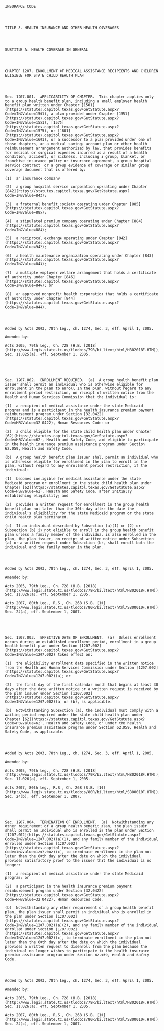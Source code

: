 ﻿
    
    
    	
    					
    
    
    INSURANCE CODE
    
      
    
    
    TITLE 8. HEALTH INSURANCE AND OTHER HEALTH COVERAGES
    
      
    
    
    SUBTITLE A. HEALTH COVERAGE IN GENERAL
    
      
    
    
    CHAPTER 1207. ENROLLMENT OF MEDICAL ASSISTANCE RECIPIENTS AND CHILDREN ELIGIBLE FOR STATE CHILD HEALTH PLAN
    
      
    
    
    Sec. 1207.001.  APPLICABILITY OF CHAPTER.  This chapter applies only to a group health benefit plan, including a small employer health benefit plan written under Chapter [1501](https://statutes.capitol.texas.gov/GetStatute.aspx?Code=IN&Value=1501), a plan provided under Chapter [1551](https://statutes.capitol.texas.gov/GetStatute.aspx?Code=IN&Value=1551), [1575](https://statutes.capitol.texas.gov/GetStatute.aspx?Code=IN&Value=1575), or [1601](https://statutes.capitol.texas.gov/GetStatute.aspx?Code=IN&Value=1601), or a successor to a plan provided under one of those chapters, or a medical savings account plan or other health reimbursement arrangement authorized by law, that provides benefits for medical or surgical expenses incurred as a result of a health condition, accident, or sickness, including a group, blanket, or franchise insurance policy or insurance agreement, a group hospital service contract, or a group evidence of coverage or similar group coverage document that is offered by:
    
    (1)  an insurance company;
    
    (2)  a group hospital service corporation operating under Chapter [842](https://statutes.capitol.texas.gov/GetStatute.aspx?Code=IN&Value=842);
    
    (3)  a fraternal benefit society operating under Chapter [885](https://statutes.capitol.texas.gov/GetStatute.aspx?Code=IN&Value=885);
    
    (4)  a stipulated premium company operating under Chapter [884](https://statutes.capitol.texas.gov/GetStatute.aspx?Code=IN&Value=884);
    
    (5)  a reciprocal exchange operating under Chapter [942](https://statutes.capitol.texas.gov/GetStatute.aspx?Code=IN&Value=942);
    
    (6)  a health maintenance organization operating under Chapter [843](https://statutes.capitol.texas.gov/GetStatute.aspx?Code=IN&Value=843);
    
    (7)  a multiple employer welfare arrangement that holds a certificate of authority under Chapter [846](https://statutes.capitol.texas.gov/GetStatute.aspx?Code=IN&Value=846); or
    
    (8)  an approved nonprofit health corporation that holds a certificate of authority under Chapter [844](https://statutes.capitol.texas.gov/GetStatute.aspx?Code=IN&Value=844).
    
    
    
    
    Added by Acts 2003, 78th Leg., ch. 1274, Sec. 3, eff. April 1, 2005.
    
    Amended by: 
    
    Acts 2005, 79th Leg., Ch. 728 (H.B. [2018](http://www.legis.state.tx.us/tlodocs/79R/billtext/html/HB02018F.HTM)), Sec. 11.025(a), eff. September 1, 2005.
    
    
    
    
    
    Sec. 1207.002.  ENROLLMENT REQUIRED.  (a)  A group health benefit plan issuer shall permit an individual who is otherwise eligible for enrollment in the plan to enroll in the plan, without regard to any enrollment period restriction, on receipt of written notice from the Health and Human Services Commission that the individual is:
    
    (1)  a recipient of medical assistance under the state Medicaid program and is a participant in the health insurance premium payment reimbursement program under Section [32.0422](https://statutes.capitol.texas.gov/GetStatute.aspx?Code=HR&Value=32.0422), Human Resources Code; or
    
    (2)  a child eligible for the state child health plan under Chapter [62](https://statutes.capitol.texas.gov/GetStatute.aspx?Code=HS&Value=62), Health and Safety Code, and eligible to participate in the health insurance premium assistance program under Section 62.059, Health and Safety Code.
    
    (b)  A group health benefit plan issuer shall permit an individual who is otherwise eligible for enrollment in the plan to enroll in the plan, without regard to any enrollment period restriction, if the individual:
    
    (1)  becomes ineligible for medical assistance under the state Medicaid program or enrollment in the state child health plan under Chapter [62](https://statutes.capitol.texas.gov/GetStatute.aspx?Code=HS&Value=62), Health and Safety Code, after initially establishing eligibility; and
    
    (2)  provides a written request for enrollment in the group health benefit plan not later than the 30th day after the date the individual's eligibility for the state Medicaid program or the state child health plan terminated.
    
    (c)  If an individual described by Subsection (a)(1) or (2) or Subsection (b) is not eligible to enroll in the group health benefit plan unless a family member of the individual is also enrolled in the plan, the plan issuer, on receipt of written notice under Subsection (a) or a written request under Subsection (b), shall enroll both the individual and the family member in the plan.
    
    
    
    
    Added by Acts 2003, 78th Leg., ch. 1274, Sec. 3, eff. April 1, 2005.
    
    Amended by: 
    
    Acts 2005, 79th Leg., Ch. 728 (H.B. [2018](http://www.legis.state.tx.us/tlodocs/79R/billtext/html/HB02018F.HTM)), Sec. 11.026(a), eff. September 1, 2005.
    
    Acts 2007, 80th Leg., R.S., Ch. 268 (S.B. [10](http://www.legis.state.tx.us/tlodocs/80R/billtext/html/SB00010F.HTM)), Sec. 24(a), eff. September 1, 2007.
    
    
    
    
    
    Sec. 1207.003.  EFFECTIVE DATE OF ENROLLMENT.  (a)  Unless enrollment occurs during an established enrollment period, enrollment in a group health benefit plan under Section [1207.002](https://statutes.capitol.texas.gov/GetStatute.aspx?Code=IN&Value=1207.002) takes effect on:
    
    (1)  the eligibility enrollment date specified in the written notice from the Health and Human Services Commission under Section [1207.002](https://statutes.capitol.texas.gov/GetStatute.aspx?Code=IN&Value=1207.002)(a); or
    
    (2)  the first day of the first calendar month that begins at least 30 days after the date written notice or a written request is received by the plan issuer under Section [1207.002](https://statutes.capitol.texas.gov/GetStatute.aspx?Code=IN&Value=1207.002)(a) or (b), as applicable.
    
    (b)  Notwithstanding Subsection (a), the individual must comply with a waiting period required under the state child health plan under Chapter [62](https://statutes.capitol.texas.gov/GetStatute.aspx?Code=HS&Value=62), Health and Safety Code, or under the health insurance premium assistance program under Section 62.059, Health and Safety Code, as applicable.
    
    
    
    
    Added by Acts 2003, 78th Leg., ch. 1274, Sec. 3, eff. April 1, 2005.
    
    Amended by: 
    
    Acts 2005, 79th Leg., Ch. 728 (H.B. [2018](http://www.legis.state.tx.us/tlodocs/79R/billtext/html/HB02018F.HTM)), Sec. 11.026(a), eff. September 1, 2005.
    
    Acts 2007, 80th Leg., R.S., Ch. 268 (S.B. [10](http://www.legis.state.tx.us/tlodocs/80R/billtext/html/SB00010F.HTM)), Sec. 24(b), eff. September 1, 2007.
    
    
    
    
    
    Sec. 1207.004.  TERMINATION OF ENROLLMENT.  (a)  Notwithstanding any other requirement of a group health benefit plan, the plan issuer shall permit an individual who is enrolled in the plan under Section [1207.002](https://statutes.capitol.texas.gov/GetStatute.aspx?Code=IN&Value=1207.002)(a)(1), and any family member of the individual enrolled under Section [1207.002](https://statutes.capitol.texas.gov/GetStatute.aspx?Code=IN&Value=1207.002)(c), to terminate enrollment in the plan not later than the 60th day after the date on which the individual provides satisfactory proof to the issuer that the individual is no longer:
    
    (1)  a recipient of medical assistance under the state Medicaid program; or
    
    (2)  a participant in the health insurance premium payment reimbursement program under Section [32.0422](https://statutes.capitol.texas.gov/GetStatute.aspx?Code=HR&Value=32.0422), Human Resources Code.
    
    (b)  Notwithstanding any other requirement of a group health benefit plan, the plan issuer shall permit an individual who is enrolled in the plan under Section [1207.002](https://statutes.capitol.texas.gov/GetStatute.aspx?Code=IN&Value=1207.002)(a)(2), and any family member of the individual enrolled under Section [1207.002](https://statutes.capitol.texas.gov/GetStatute.aspx?Code=IN&Value=1207.002)(c), to terminate enrollment in the plan not later than the 60th day after the date on which the individual provides a written request to disenroll from the plan because the individual no longer wishes to participate in the health insurance premium assistance program under Section 62.059, Health and Safety Code.
    
    
    
    
    Added by Acts 2003, 78th Leg., ch. 1274, Sec. 3, eff. April 1, 2005.
    
    Amended by: 
    
    Acts 2005, 79th Leg., Ch. 728 (H.B. [2018](http://www.legis.state.tx.us/tlodocs/79R/billtext/html/HB02018F.HTM)), Sec. 11.026(a), eff. September 1, 2005.
    
    Acts 2007, 80th Leg., R.S., Ch. 268 (S.B. [10](http://www.legis.state.tx.us/tlodocs/80R/billtext/html/SB00010F.HTM)), Sec. 24(c), eff. September 1, 2007.
    
    
    
    
    				
